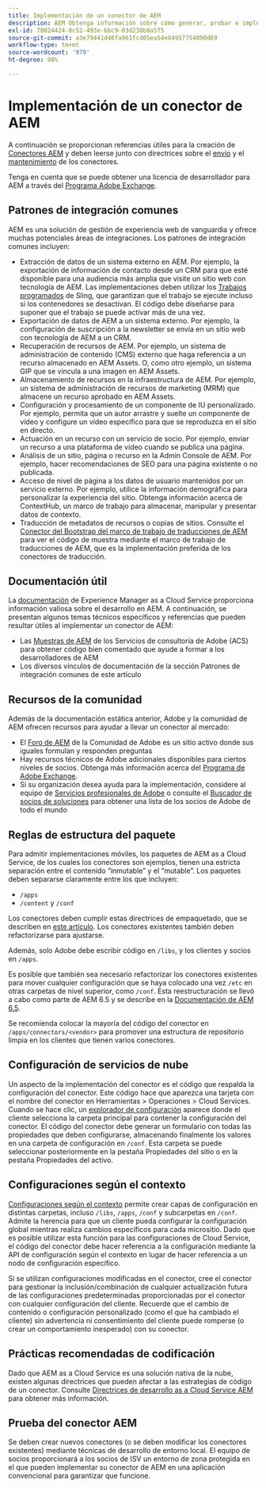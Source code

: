 ```yaml
---
title: Implementación de un conector de AEM
description: AEM Obtenga información sobre cómo generar, probar e implementar un conector de. Además, aprenderá sobre los patrones de integración comunes.
exl-id: 70024424-8c52-493e-bbc9-03d238b8a5f5
source-git-commit: a3e79441d46fa961fcd05ea54e84957754890d69
workflow-type: tm+mt
source-wordcount: '979'
ht-degree: 98%

---
```


Implementación de un conector de AEM
=============================

A continuación se proporcionan referencias útiles para la creación de [Conectores AEM](https://www.adobe.io/apis/experiencecloud/aem/aemconnectors.html) y deben leerse junto con directrices sobre el [envío](submit.md) y el [mantenimiento](maintain.md) de los conectores.

Tenga en cuenta que se puede obtener una licencia de desarrollador para AEM a través del [Programa Adobe Exchange](https://partners.adobe.com/exchangeprogram/experiencecloud).

Patrones de integración comunes
---------------------------

AEM es una solución de gestión de experiencia web de vanguardia y ofrece muchas potenciales áreas de integraciones. Los patrones de integración comunes incluyen:

* Extracción de datos de un sistema externo en AEM. Por ejemplo, la exportación de información de contacto desde un CRM para que esté disponible para una audiencia más amplia que visite un sitio web con tecnología de AEM.  Las implementaciones deben utilizar los [Trabajos programados](https://sling.apache.org/documentation/bundles/apache-sling-eventing-and-job-handling.html#scheduled-jobs) de Sling, que garantizan que el trabajo se ejecute incluso si los contenedores se desactivan. El código debe diseñarse para suponer que el trabajo se puede activar más de una vez.
* Exportación de datos de AEM a un sistema externo. Por ejemplo, la configuración de suscripción a la newsletter se envía en un sitio web con tecnología de AEM a un CRM.
* Recuperación de recursos de AEM. Por ejemplo, un sistema de administración de contenido (CMS) externo que haga referencia a un recurso almacenado en AEM Assets. O, como otro ejemplo, un sistema GIP que se vincula a una imagen en AEM Assets.
* Almacenamiento de recursos en la infraestructura de AEM. Por ejemplo, un sistema de administración de recursos de marketing (MRM) que almacene un recurso aprobado en AEM Assets.
* Configuración y procesamiento de un componente de IU personalizado. Por ejemplo, permita que un autor arrastre y suelte un componente de vídeo y configure un vídeo específico para que se reproduzca en el sitio en directo.
* Actuación en un recurso con un servicio de socio. Por ejemplo, enviar un recurso a una plataforma de vídeo cuando se publica una página.
* Análisis de un sitio, página o recurso en la Admin Console de AEM. Por ejemplo, hacer recomendaciones de SEO para una página existente o no publicada.
* Acceso de nivel de página a los datos de usuario mantenidos por un servicio externo. Por ejemplo, utilice la información demográfica para personalizar la experiencia del sitio. Obtenga información acerca de ContextHub, un marco de trabajo para almacenar, manipular y presentar datos de contexto.
* Traducción de metadatos de recursos o copias de sitios. Consulte el [Conector del Bootstrap del marco de trabajo de traducciones de AEM](https://github.com/Adobe-Marketing-Cloud/aem-translation-framework-bootstrap-connector) para ver el código de muestra mediante el marco de trabajo de traducciones de AEM, que es la implementación preferida de los conectores de traducción.


Documentación útil
--------------------

La [documentación](../overview/introduction.md) de Experience Manager as a Cloud Service proporciona información valiosa sobre el desarrollo en AEM. A continuación, se presentan algunos temas técnicos específicos y referencias que pueden resultar útiles al implementar un conector de AEM:

* Las [Muestras de AEM](https://adobe-consulting-services.github.io/acs-aem-samples/) de los Servicios de consultoría de Adobe (ACS) para obtener código bien comentado que ayude a formar a los desarrolladores de AEM
* Los diversos vínculos de documentación de la sección Patrones de integración comunes de este artículo

Recursos de la comunidad
--------------------

Además de la documentación estática anterior, Adobe y la comunidad de AEM ofrecen recursos para ayudar a llevar un conector al mercado:

* El [Foro de AEM](https://help-forums.adobe.com/content/adobeforums/en/experience-manager-forum/adobe-experience-manager.html) de la Comunidad de Adobe es un sitio activo donde sus iguales formulan y responden preguntas
* Hay recursos técnicos de Adobe adicionales disponibles para ciertos niveles de socios. Obtenga más información acerca del [Programa de Adobe Exchange](https://partners.adobe.com/exchangeprogram/experiencecloud).
* Si su organización desea ayuda para la implementación, considere al equipo de [Servicios profesionales de Adobe](https://www.adobe.com/es/marketing-cloud/service-support/professional-consulting-training.html) o consulte el [Buscador de socios de soluciones](https://solutionpartners.adobe.com/home/partnerFinder.html) para obtener una lista de los socios de Adobe de todo el mundo

Reglas de estructura del paquete
-----------------------

Para admitir implementaciones móviles, los paquetes de AEM as a Cloud Service, de los cuales los conectores son ejemplos, tienen una estricta separación entre el contenido “inmutable” y el “mutable”. Los paquetes deben separarse claramente entre los que incluyen:

* `/apps`
* `/content` y `/conf`

Los conectores deben cumplir estas directrices de empaquetado, que se describen en [este artículo](/help/implementing/developing/introduction/aem-project-content-package-structure.md). Los conectores existentes también deben refactorizarse para ajustarse.

Además, solo Adobe debe escribir código en `/libs`, y los clientes y socios en `/apps`.

Es posible que también sea necesario refactorizar los conectores existentes para mover cualquier configuración que se haya colocado una vez `/etc` en otras carpetas de nivel superior, como `/conf`. Esta reestructuración se llevó a cabo como parte de AEM 6.5 y se describe en la [Documentación de AEM 6.5](https://experienceleague.adobe.com/docs/experience-manager-65/deploying/restructuring/repository-restructuring.html?lang=es).

Se recomienda colocar la mayoría del código del conector en `/apps/connectors/<vendor>` para promover una estructura de repositorio limpia en los clientes que tienen varios conectores.

Configuración de servicios de nube
-----------------------------

Un aspecto de la implementación del conector es el código que respalda la configuración del conector. Este código hace que aparezca una tarjeta con el nombre del conector en Herramientas > Operaciones > Cloud Services. Cuando se hace clic, un [explorador de configuración](/help/implementing/developing/introduction/configurations.md#using-configuration-browser) aparece donde el cliente selecciona la carpeta principal para contener la configuración del conector. El código del conector debe generar un formulario con todas las propiedades que deben configurarse, almacenando finalmente los valores en una carpeta de configuración en `/conf`. Esta carpeta se puede seleccionar posteriormente en la pestaña Propiedades del sitio o en la pestaña Propiedades del activo.


Configuraciones según el contexto
-----------------------------

[Configuraciones según el contexto](https://sling.apache.org/documentation/bundles/context-aware-configuration/context-aware-configuration.html) permite crear capas de configuración en distintas carpetas, incluso `/libs`, `/apps`, `/conf` y subcarpetas en `/conf`. Admite la herencia para que un cliente pueda configurar la configuración global mientras realiza cambios específicos para cada micrositio. Dado que es posible utilizar esta función para las configuraciones de Cloud Service, el código del conector debe hacer referencia a la configuración mediante la API de configuración según el contexto en lugar de hacer referencia a un nodo de configuración específico.

Si se utilizan configuraciones modificadas en el conector, cree el conector para gestionar la inclusión/combinación de cualquier actualización futura de las configuraciones predeterminadas proporcionadas por el conector con cualquier configuración del cliente. Recuerde que el cambio de contenido o configuración personalizado (como el que ha cambiado el cliente) sin advertencia ni consentimiento del cliente puede romperse (o crear un comportamiento inesperado) con su conector.

Prácticas recomendadas de codificación
----------------------

Dado que AEM as a Cloud Service es una solución nativa de la nube, existen algunas directrices que pueden afectar a las estrategias de código de un conector. Consulte [Directrices de desarrollo as a Cloud Service AEM](/help/implementing/developing/introduction/development-guidelines.md) para obtener más información.

Prueba del conector AEM
-------------------------

Se deben crear nuevos conectores (o se deben modificar los conectores existentes) mediante técnicas de desarrollo de entorno local. El equipo de socios proporcionará a los socios de ISV un entorno de zona protegida en el que pueden implementar su conector de AEM en una aplicación convencional para garantizar que funcione.
